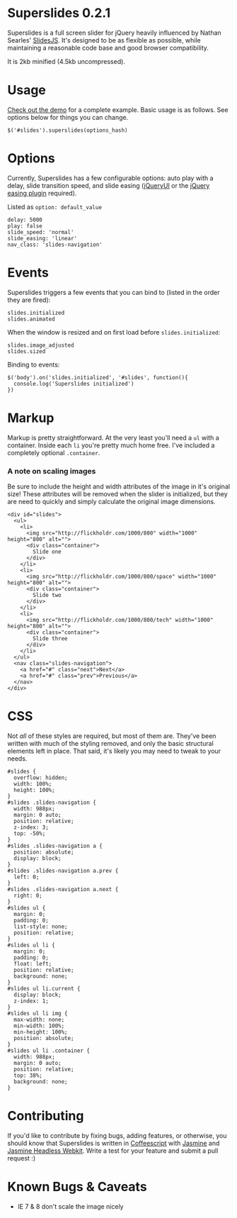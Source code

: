 # Superslides 0.2.1

Superslides is a full screen slider for jQuery heavily influenced by Nathan Searles' [SlidesJS](https://github.com/nathansearles/slides/). It's designed to be as flexible as possible, while maintaining a reasonable code base and good browser compatibility.

It is 2kb minified (4.5kb uncompressed).

# Usage
[Check out the demo](http://nicinabox.github.com/superslides/) for a complete example. Basic usage is as follows. See options below for things you can change. 

    $('#slides').superslides(options_hash)

# Options

Currently, Superslides has a few configurable options: auto play with a delay, slide transition speed, and slide easing ([jQueryUI](http://jqueryui.com/) or the [jQuery easing plugin](http://gsgd.co.uk/sandbox/jquery/easing/) required).

Listed as `option: default_value`  

    delay: 5000
    play: false
    slide_speed: 'normal'
    slide_easing: 'linear'
    nav_class: 'slides-navigation'
    
# Events

Superslides triggers a few events that you can bind to (listed in the order they are fired):

    slides.initialized
    slides.animated
    
When the window is resized and on first load before `slides.initialized`:

    slides.image_adjusted
    slides.sized
    
Binding to events:

    $('body').on('slides.initialized', '#slides', function(){
      console.log('Superslides initialized')
    })

# Markup

Markup is pretty straightforward. At the very least you'll need a `ul` with a container. Inside each `li` you're pretty much home free. I've included a completely optional `.container`.

### A note on scaling images

Be sure to include the height and width attributes of the image in it's original size! These attributes will be removed when the slider is initialized, but they are need to quickly and simply calculate the original image dimensions.

    <div id="slides">
      <ul>
        <li>
          <img src="http://flickholdr.com/1000/800" width="1000" height="800" alt="">
          <div class="container">
            Slide one
          </div>
        </li>
        <li>
          <img src="http://flickholdr.com/1000/800/space" width="1000" height="800" alt="">
          <div class="container">
            Slide two
          </div>
        </li>
        <li>
          <img src="http://flickholdr.com/1000/800/tech" width="1000" height="800" alt="">
          <div class="container">
            Slide three
          </div>
        </li>
      </ul>
      <nav class="slides-navigation">
        <a href="#" class="next">Next</a>
        <a href="#" class="prev">Previous</a>
      </nav>
    </div>

# CSS

Not _all_ of these styles are required, but most of them are. They've been written with much of the styling removed, and only the basic structural elements left in place. That said, it's likely you may need to tweak to your needs.

    #slides {
      overflow: hidden;
      width: 100%;
      height: 100%;
    }
    #slides .slides-navigation {
      width: 988px;
      margin: 0 auto;
      position: relative;
      z-index: 3;
      top: -50%;
    }
    #slides .slides-navigation a {
      position: absolute;
      display: block;
    }
    #slides .slides-navigation a.prev {
      left: 0;
    }
    #slides .slides-navigation a.next {
      right: 0;
    }
    #slides ul {
      margin: 0;
      padding: 0;
      list-style: none;
      position: relative;
    }
    #slides ul li {
      margin: 0;
      padding: 0;
      float: left;
      position: relative;
      background: none;
    }
    #slides ul li.current {
      display: block;
      z-index: 1;
    }
    #slides ul li img {
      max-width: none;
      min-width: 100%;
      min-height: 100%;
      position: absolute;
    }
    #slides ul li .container {
      width: 988px;
      margin: 0 auto;
      position: relative;
      top: 38%;
      background: none;
    }

# Contributing

If you'd like to contribute by fixing bugs, adding features, or otherwise, you should know that Superslides is written in [Coffeescript](http://coffeescript.org/) with [Jasmine](http://pivotal.github.com/jasmine/) and [Jasmine Headless Webkit](http://johnbintz.github.com/jasmine-headless-webkit/). Write a test for your feature and submit a pull request :)

# Known Bugs & Caveats

* IE 7 & 8 don't scale the image nicely